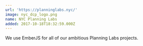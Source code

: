 ```yaml
---
url: 'https://planninglabs.nyc/'
image: nyc_dcp_logo.png
name: NYC Planning Labs
added: 2017-10-18T18:32:59.000Z
---
```

We use EmberJS for all of our ambitious Planning Labs projects.